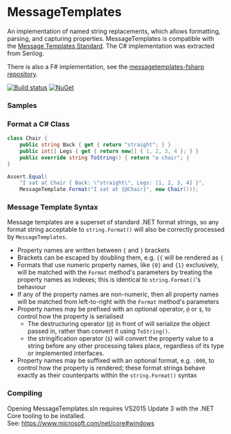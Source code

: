 
# MessageTemplates

An implementation of named string replacements, which allows formatting, parsing, and capturing properties. MessageTemplates is compatible with the [Message Templates Standard](http://messagetemplates.org/). The C# implementation was extracted from Serilog.

There is also a F# implementation, see the [messagetemplates-fsharp repository](https://github.com/messagetemplates/messagetemplates-fsharp).

[![Build status](https://ci.appveyor.com/api/projects/status/vqky5udqsjddgnx5/branch/master?svg=true)](https://ci.appveyor.com/project/adamchester/messagetemplates-csharp/branch/master)
[![NuGet](https://img.shields.io/nuget/v/MessageTemplates.svg?maxAge=2592000)](https://www.nuget.org/packages/MessageTemplates)

### Samples

### Format a C# Class

```csharp
class Chair {
    public string Back { get { return "straight"; } }
    public int[] Legs { get { return new[] { 1, 2, 3, 4 }; } }
    public override string ToString() { return "a chair"; }
}

Assert.Equal(
    "I sat at Chair { Back: \"straight\", Legs: [1, 2, 3, 4] }",
    MessageTemplate.Format("I sat at {@Chair}", new Chair()));
```

### Message Template Syntax

Message templates are a superset of standard .NET format strings, so any format string acceptable to `string.Format()` will also be correctly processed by `MessageTemplates`.

* Property names are written between `{` and `}` brackets
* Brackets can be escaped by doubling them, e.g. `{{` will be rendered as `{`
* Formats that use numeric property names, like `{0}` and `{1}` exclusively, will be matched with the `Format` method's parameters by treating the property names as indexes; this is identical to `string.Format()`'s behaviour
* If any of the property names are non-numeric, then all property names will be matched from left-to-right with the `Format` method's parameters
* Property names may be prefixed with an optional operator, `@` or `$`, to control how the property is serialised
  * The destructuring operator (`@`) in front of will serialize the object passed in, rather than convert it using `ToString()`.
  * the stringification operator (`$`) will convert the property value to a string before any other processing takes place, regardless of its type or implemented interfaces.
* Property names may be suffixed with an optional format, e.g. `:000`, to control how the property is rendered; these format strings behave exactly as their counterparts within the `string.Format()` syntax

### Compiling

Opening MessageTemplates.sln requires VS2015 Update 3 with the .NET Core tooling to be installed.  
See: https://www.microsoft.com/net/core#windows
